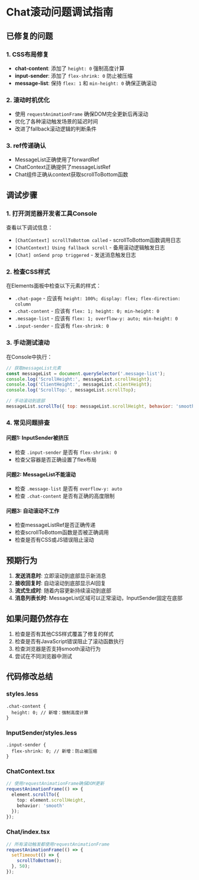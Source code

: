 # Chat滚动问题调试指南

## 已修复的问题

### 1. CSS布局修复
- **chat-content**: 添加了 `height: 0` 强制高度计算
- **input-sender**: 添加了 `flex-shrink: 0` 防止被压缩
- **message-list**: 保持 `flex: 1` 和 `min-height: 0` 确保正确滚动

### 2. 滚动时机优化
- 使用 `requestAnimationFrame` 确保DOM完全更新后再滚动
- 优化了各种滚动触发场景的延迟时间
- 改进了fallback滚动逻辑的判断条件

### 3. ref传递确认
- MessageList正确使用了forwardRef
- ChatContext正确提供了messageListRef
- Chat组件正确从context获取scrollToBottom函数

## 调试步骤

### 1. 打开浏览器开发者工具Console
查看以下调试信息：
- `[ChatContext] scrollToBottom called` - scrollToBottom函数调用日志
- `[ChatContext] Using fallback scroll` - 备用滚动逻辑触发日志
- `[Chat] onSend prop triggered` - 发送消息触发日志

### 2. 检查CSS样式
在Elements面板中检查以下元素的样式：
- `.chat-page` - 应该有 `height: 100%; display: flex; flex-direction: column`
- `.chat-content` - 应该有 `flex: 1; height: 0; min-height: 0`
- `.message-list` - 应该有 `flex: 1; overflow-y: auto; min-height: 0`
- `.input-sender` - 应该有 `flex-shrink: 0`

### 3. 手动测试滚动
在Console中执行：
```javascript
// 获取messageList元素
const messageList = document.querySelector('.message-list');
console.log('ScrollHeight:', messageList.scrollHeight);
console.log('ClientHeight:', messageList.clientHeight);
console.log('ScrollTop:', messageList.scrollTop);

// 手动滚动到底部
messageList.scrollTo({ top: messageList.scrollHeight, behavior: 'smooth' });
```

### 4. 常见问题排查

#### 问题1: InputSender被挤压
- 检查 `.input-sender` 是否有 `flex-shrink: 0`
- 检查父容器是否正确设置了flex布局

#### 问题2: MessageList不能滚动
- 检查 `.message-list` 是否有 `overflow-y: auto`
- 检查 `.chat-content` 是否有正确的高度限制

#### 问题3: 自动滚动不工作
- 检查messageListRef是否正确传递
- 检查scrollToBottom函数是否被正确调用
- 检查是否有CSS或JS错误阻止滚动

## 预期行为

1. **发送消息时**: 立即滚动到底部显示新消息
2. **接收回复时**: 自动滚动到底部显示AI回复
3. **流式生成时**: 随着内容更新持续滚动到底部
4. **消息列表长时**: MessageList区域可以正常滚动，InputSender固定在底部

## 如果问题仍然存在

1. 检查是否有其他CSS样式覆盖了修复的样式
2. 检查是否有JavaScript错误阻止了滚动函数执行
3. 检查浏览器是否支持smooth滚动行为
4. 尝试在不同浏览器中测试

## 代码修改总结

### styles.less
```less
.chat-content {
  height: 0; // 新增：强制高度计算
}
```

### InputSender/styles.less
```less
.input-sender {
  flex-shrink: 0; // 新增：防止被压缩
}
```

### ChatContext.tsx
```typescript
// 使用requestAnimationFrame确保DOM更新
requestAnimationFrame(() => {
  element.scrollTo({
    top: element.scrollHeight,
    behavior: 'smooth'
  });
});
```

### Chat/index.tsx
```typescript
// 所有滚动触发都使用requestAnimationFrame
requestAnimationFrame(() => {
  setTimeout(() => {
    scrollToBottom();
  }, 50);
});
```
